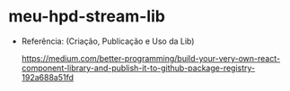 # meu-hpd-stream-lib

- Referência: (Criação, Publicação e Uso da Lib)
  
  https://medium.com/better-programming/build-your-very-own-react-component-library-and-publish-it-to-github-package-registry-192a688a51fd
